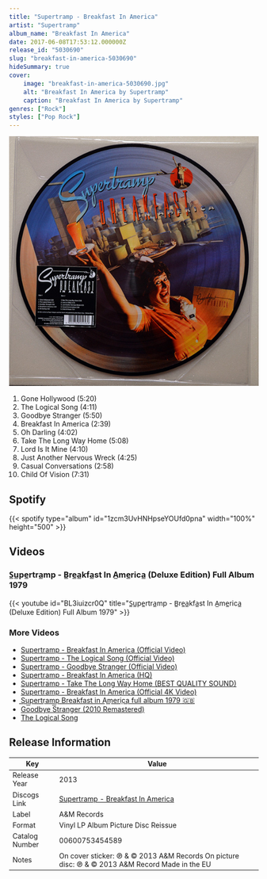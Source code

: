 ```yaml
---
title: "Supertramp - Breakfast In America"
artist: "Supertramp"
album_name: "Breakfast In America"
date: 2017-06-08T17:53:12.000000Z
release_id: "5030690"
slug: "breakfast-in-america-5030690"
hideSummary: true
cover:
    image: "breakfast-in-america-5030690.jpg"
    alt: "Breakfast In America by Supertramp"
    caption: "Breakfast In America by Supertramp"
genres: ["Rock"]
styles: ["Pop Rock"]
---
```


![Breakfast In America by Supertramp](breakfast-in-america-5030690.jpg)

<!-- section break -->

1. Gone Hollywood (5:20)
2. The Logical Song (4:11)
3. Goodbye Stranger (5:50)
4. Breakfast In America (2:39)
5. Oh Darling (4:02)
6. Take The Long Way Home (5:08)
7. Lord Is It Mine (4:10)
8. Just Another Nervous Wreck (4:25)
9. Casual Conversations (2:58)
10. Child Of Vision (7:31)

<!-- section break -->


## Spotify
{{< spotify type="album" id="1zcm3UvHNHpseYOUfd0pna" width="100%" height="500" >}}



## Videos
### S̲u̲pe̲rtra̲mp - B̲re̲a̲kfa̲st In A̲me̲rica̲ (Deluxe Edition) Full Album 1979
{{< youtube id="BL3iuizcr0Q" title="S̲u̲pe̲rtra̲mp - B̲re̲a̲kfa̲st In A̲me̲rica̲ (Deluxe Edition) Full Album 1979" >}}<br>

### More Videos

- [Supertramp - Breakfast In America (Official Video)](https://www.youtube.com/watch?v=gD1EkIbIUUc)
- [Supertramp - The Logical Song (Official Video)](https://www.youtube.com/watch?v=k4tdefi0Znc)
- [Supertramp - Goodbye Stranger (Official Video)](https://www.youtube.com/watch?v=VoMwGjwhl5A)
- [Supertramp - Breakfast In America (HQ)](https://www.youtube.com/watch?v=3YQb-0P320s)
- [Supertramp - Take The Long Way Home (BEST QUALITY SOUND)](https://www.youtube.com/watch?v=LPRrHyXchEY)
- [Supertramp - Breakfast In America (Official 4K Video)](https://www.youtube.com/watch?v=aQdoUUi3iJ8)
- [S͟u͟p͟e͟r͟t͟r͟amp͟ ͟B͟r͟e͟a͟k͟f͟a͟s͟t͟ ͟i͟n͟ ͟A͟m͟e͟r͟i͟ca͟ full album 1979 🇬🇧](https://www.youtube.com/watch?v=Co44YRyPeCI)
- [Goodbye Stranger (2010 Remastered)](https://www.youtube.com/watch?v=u8pVZ5hTGJQ)
- [The Logical Song](https://www.youtube.com/watch?v=pP8iUyb9Gn8)


## Release Information
|  Key           | Value                                                |
| ---------------| ---------------------------------------------------- |
| Release Year   | 2013                                   |
| Discogs Link   | [Supertramp - Breakfast In America](https://www.discogs.com/release/5030690-Supertramp-Breakfast-In-America) |
| Label          | A&M Records |
| Format         | Vinyl LP Album Picture Disc Reissue |
| Catalog Number | 00600753454589 |
| Notes | On cover sticker: ℗ & © 2013 A&M Records On picture disc: ℗ & © 2013 A&M Record  Made in the EU |